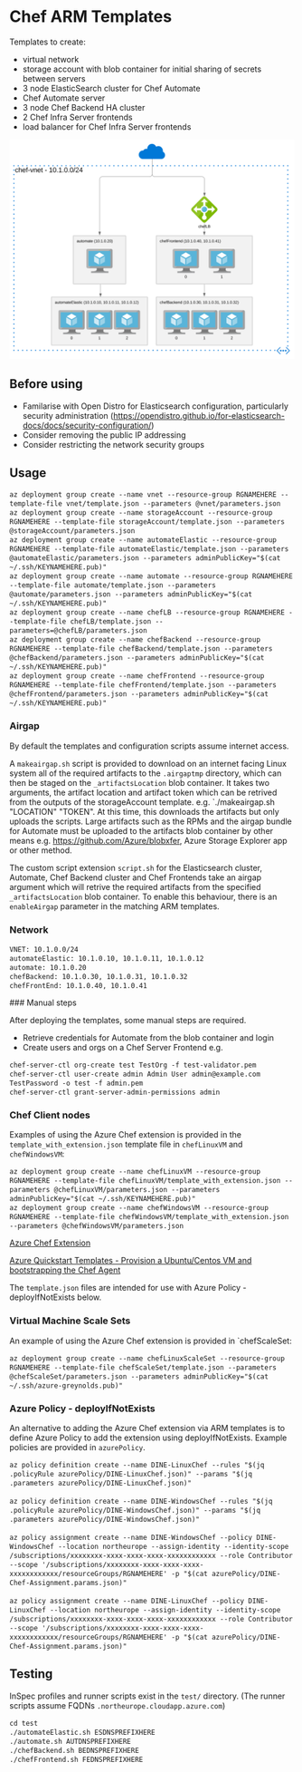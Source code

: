 # Chef ARM Templates

Templates to create:
* virtual network
* storage account with blob container for initial sharing of secrets between servers
* 3 node ElasticSearch cluster for Chef Automate
* Chef Automate server
* 3 node Chef Backend HA cluster
* 2 Chef Infra Server frontends
* load balancer for Chef Infra Server frontends

![Overview](images/overview.svg)

## Before using

* Familarise with Open Distro for Elasticsearch configuration, particularly security administration (https://opendistro.github.io/for-elasticsearch-docs/docs/security-configuration/)
* Consider removing the public IP addressing
* Consider restricting the network security groups

## Usage

```
az deployment group create --name vnet --resource-group RGNAMEHERE --template-file vnet/template.json --parameters @vnet/parameters.json
az deployment group create --name storageAccount --resource-group RGNAMEHERE --template-file storageAccount/template.json --parameters @storageAccount/parameters.json
az deployment group create --name automateElastic --resource-group RGNAMEHERE --template-file automateElastic/template.json --parameters @automateElastic/parameters.json --parameters adminPublicKey="$(cat ~/.ssh/KEYNAMEHERE.pub)"
az deployment group create --name automate --resource-group RGNAMEHERE --template-file automate/template.json --parameters @automate/parameters.json --parameters adminPublicKey="$(cat ~/.ssh/KEYNAMEHERE.pub)"
az deployment group create --name chefLB --resource-group RGNAMEHERE --template-file chefLB/template.json --parameters=@chefLB/parameters.json
az deployment group create --name chefBackend --resource-group RGNAMEHERE --template-file chefBackend/template.json --parameters @chefBackend/parameters.json --parameters adminPublicKey="$(cat ~/.ssh/KEYNAMEHERE.pub)"
az deployment group create --name chefFrontend --resource-group RGNAMEHERE --template-file chefFrontend/template.json --parameters @chefFrontend/parameters.json --parameters adminPublicKey="$(cat ~/.ssh/KEYNAMEHERE.pub)"
```

### Airgap
By default the templates and configuration scripts assume internet access.

A `makeairgap.sh` script is provided to download on an internet facing Linux system all of the required artifacts to the `.airgaptmp` directory, which can then be staged on the `_artifactsLocation` blob container. It takes two arguments, the artifact location and artifact token which can be retrived from the outputs of the storageAccount template. e.g. `./makeairgap.sh "LOCATION" "TOKEN". At this time, this downloads the artifacts but only uploads the scripts. Large artifacts such as the RPMs and the airgap bundle for Automate must be uploaded to the artifacts blob container by other means e.g. https://github.com/Azure/blobxfer, Azure Storage Explorer app or other method.

The custom script extension `script.sh` for the Elasticsearch cluster, Automate, Chef Backend cluster and Chef Frontends take an airgap argument which will retrive the required artifacts from the specified `_artifactsLocation` blob container. To enable this behaviour, there is an `enableAirgap` parameter in the matching ARM templates.

### Network

```
VNET: 10.1.0.0/24
automateElastic: 10.1.0.10, 10.1.0.11, 10.1.0.12
automate: 10.1.0.20
chefBackend: 10.1.0.30, 10.1.0.31, 10.1.0.32
chefFrontEnd: 10.1.0.40, 10.1.0.41
```

### Manual steps

After deploying the templates, some manual steps are required.
* Retrieve credentials for Automate from the blob container and login
* Create users and orgs on a Chef Server Frontend e.g.
```
chef-server-ctl org-create test TestOrg -f test-validator.pem
chef-server-ctl user-create admin Admin User admin@example.com TestPassword -o test -f admin.pem
chef-server-ctl grant-server-admin-permissions admin
```

### Chef Client nodes

Examples of using the Azure Chef extension is provided in the `template_with_extension.json` template file in `chefLinuxVM` and `chefWindowsVM`:

```
az deployment group create --name chefLinuxVM --resource-group RGNAMEHERE --template-file chefLinuxVM/template_with_extension.json --parameters @chefLinuxVM/parameters.json --parameters adminPublicKey="$(cat ~/.ssh/KEYNAMEHERE.pub)"
az deployment group create --name chefWindowsVM --resource-group RGNAMEHERE --template-file chefWindowsVM/template_with_extension.json --parameters @chefWindowsVM/parameters.json
```

[Azure Chef Extension](https://github.com/chef-partners/azure-chef-extension)

[Azure Quickstart Templates - Provision a Ubuntu/Centos VM and bootstrapping the Chef Agent](https://github.com/Azure/azure-quickstart-templates/tree/master/chef-json-parameters-linux-vm)

The `template.json` files are intended for use with Azure Policy - deployIfNotExists below.

### Virtual Machine Scale Sets

An example of using the Azure Chef extension is provided in `chefScaleSet:

```
az deployment group create --name chefLinuxScaleSet --resource-group RGNAMEHERE --template-file chefScaleSet/template.json --parameters @chefScaleSet/parameters.json --parameters adminPublicKey="$(cat ~/.ssh/azure-greynolds.pub)"
```

### Azure Policy - deployIfNotExists

An alternative to adding the Azure Chef extension via ARM templates is to define Azure Policy to add the extension using deployIfNotExists. Example policies are provided in `azurePolicy`.

```
az policy definition create --name DINE-LinuxChef --rules "$(jq .policyRule azurePolicy/DINE-LinuxChef.json)" --params "$(jq .parameters azurePolicy/DINE-LinuxChef.json)"

az policy definition create --name DINE-WindowsChef --rules "$(jq .policyRule azurePolicy/DINE-WindowsChef.json)" --params "$(jq .parameters azurePolicy/DINE-WindowsChef.json)"

az policy assignment create --name DINE-WindowsChef --policy DINE-WindowsChef --location northeurope --assign-identity --identity-scope /subscriptions/xxxxxxxx-xxxx-xxxx-xxxx-xxxxxxxxxxxx --role Contributor --scope '/subscriptions/xxxxxxxx-xxxx-xxxx-xxxx-xxxxxxxxxxxx/resourceGroups/RGNAMEHERE' -p "$(cat azurePolicy/DINE-Chef-Assignment.params.json)"

az policy assignment create --name DINE-LinuxChef --policy DINE-LinuxChef --location northeurope --assign-identity --identity-scope /subscriptions/xxxxxxxx-xxxx-xxxx-xxxx-xxxxxxxxxxxx --role Contributor --scope '/subscriptions/xxxxxxxx-xxxx-xxxx-xxxx-xxxxxxxxxxxx/resourceGroups/RGNAMEHERE' -p "$(cat azurePolicy/DINE-Chef-Assignment.params.json)"
```

## Testing

InSpec profiles and runner scripts exist in the `test/` directory. (The runner scripts assume FQDNs `.northeurope.cloudapp.azure.com`)

```
cd test
./automateElastic.sh ESDNSPREFIXHERE
./automate.sh AUTDNSPREFIXHERE
./chefBackend.sh BEDNSPREFIXHERE
./chefFrontend.sh FEDNSPREFIXHERE
```
